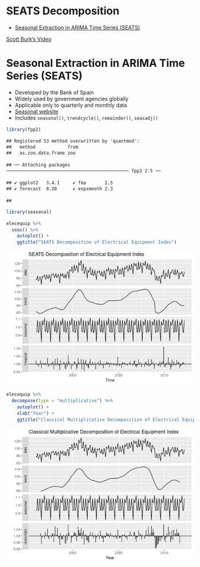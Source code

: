 SEATS Decomposition
================

- <a href="#seasonal-extraction-in-arima-time-series-seats"
  id="toc-seasonal-extraction-in-arima-time-series-seats">Seasonal
  Extraction in ARIMA Time Series (SEATS)</a>

[Scott Burk’s
Video](https://www.youtube.com/watch?v=673gF-olKfw&list=PLX-TyAzMwGs-I3i5uiCin37VFMSy4c50F&index=11)

# Seasonal Extraction in ARIMA Time Series (SEATS)

- Developed by the Bank of Spain
- Widely used by government agencies globally
- Applicable only to quarterly and monthly data
- [Seasonal website](http://www.seasonal.website/)
- Includes `seasonal()`, `trendcycle()`, `remainder()`, `seasadj()`

``` r
library(fpp2)
```

    ## Registered S3 method overwritten by 'quantmod':
    ##   method            from
    ##   as.zoo.data.frame zoo

    ## ── Attaching packages ────────────────────────────────────────────── fpp2 2.5 ──

    ## ✔ ggplot2   3.4.1     ✔ fma       2.5  
    ## ✔ forecast  8.20      ✔ expsmooth 2.3

    ## 

``` r
library(seasonal)
```

``` r
elecequip %>%
  seas() %>%
    autoplot() +
    ggtitle("SEATS Decomposition of Electrical Equipment Index")
```

![](11SEATSDecomposition_files/figure-gfm/unnamed-chunk-2-1.png)<!-- -->

``` r
elecequip %>% 
  decompose(type = "multiplicative") %>%
    autoplot() +
    xlab("Year") +
    ggtitle("Classical Multiplicative Decomposition of Electrical Equipment Index")
```

![](11SEATSDecomposition_files/figure-gfm/unnamed-chunk-3-1.png)<!-- -->
